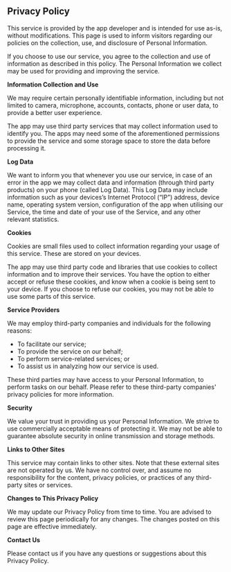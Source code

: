 <html>
<body>
<h2>Privacy Policy</h2>
<p> This service is provided by the app developer and is intended for use as-is, without modifications. This page is used to inform visitors regarding our policies on the collection, use, and disclosure of Personal Information.</p>
<p>If you choose to use our service, you agree to the collection and use of information as described in this policy. The Personal Information we collect may be used for providing and improving the service.</p>

<p><strong>Information Collection and Use</strong></p>
<p>We may require certain personally identifiable information, including but not limited to camera, microphone, accounts, contacts, phone or user data, to provide a better user experience.</p> 
<p>The app may use third party services that may collect information used to identify you. The apps may need some of the aforementioned permissions to provide the service and some storage space to store the data before processing it. </p>

<p><strong>Log Data</strong></p>
<p> We want to inform you that whenever you use our service, in case of an error in the app we may collect
    data and information (through third party products) on your phone (called Log Data). This Log Data
    may include information such as your devices’s Internet Protocol (“IP”) address, device name,
    operating system version, configuration of the app when utilising our Service, the time and date
    of your use of the Service, and any other relevant statistics.</p>

<p><strong>Cookies</strong></p>
<p>Cookies are small files used to collect information regarding your usage of this service. These are stored on your devices.</p>
<p>The app may use third party code and libraries that use cookies to collect information and to improve their services. You have the option to either accept or refuse these cookies, and know when a cookie is being sent to your device. If you choose to refuse our cookies, you may not be able to use some parts of this service.</p>

<p><strong>Service Providers</strong></p> 
<p>We may employ third-party companies and individuals for the following reasons:</p>
<ul>
    <li>To facilitate our service;</li>
    <li>To provide the service on our behalf;</li>
    <li>To perform service-related services; or</li>
    <li>To assist us in analyzing how our service is used.</li>
</ul>
<p>These third parties may have access to your Personal Information, to perform tasks on our behalf. Please refer to these third-party companies' privacy policies for more information.</p>

<p><strong>Security</strong></p>
<p>We value your trust in providing us your Personal Information. We strive to use commercially acceptable means of protecting it. We may not be able to guarantee absolute security in online transmission and storage methods.</p>

<p><strong>Links to Other Sites</strong></p>
<p>This service may contain links to other sites. Note that these external sites are not operated by us. We have no control over, and assume no responsibility for the content, privacy policies, or practices of any third-party sites or services.</p>

<p><strong>Changes to This Privacy Policy</strong></p>
<p>We may update our Privacy Policy from time to time. You are advised to review this page periodically for any changes. The changes posted on this page are effective immediately.</p>

<p><strong>Contact Us</strong></p>
<p>Please contact us if you have any questions or suggestions about this Privacy Policy.</p>

</body>
</html>
